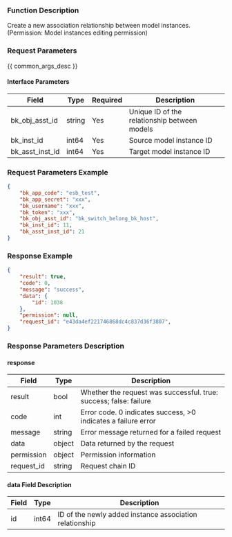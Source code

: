 ### Function Description

Create a new association relationship between model instances. (Permission: Model instances editing permission)

### Request Parameters

{{ common_args_desc }}

#### Interface Parameters

| Field           | Type   | Required | Description                                  |
| --------------- | ------ | -------- | -------------------------------------------- |
| bk_obj_asst_id  | string | Yes      | Unique ID of the relationship between models |
| bk_inst_id      | int64  | Yes      | Source model instance ID                     |
| bk_asst_inst_id | int64  | Yes      | Target model instance ID                     |

### Request Parameters Example

```json
{
    "bk_app_code": "esb_test",
    "bk_app_secret": "xxx",
    "bk_username": "xxx",
    "bk_token": "xxx",
    "bk_obj_asst_id": "bk_switch_belong_bk_host",
    "bk_inst_id": 11,
    "bk_asst_inst_id": 21
}
```

### Response Example

```json
{
    "result": true,
    "code": 0,
    "message": "success",
    "data": {
        "id": 1038
    },
    "permission": null,
    "request_id": "e43da4ef221746868dc4c837d36f3807",
}
```

### Response Parameters Description

#### response

| Field       | Type   | Description                                                  |
| ---------- | ------ | ------------------------------------------------------------ |
| result     | bool   | Whether the request was successful. true: success; false: failure |
| code       | int    | Error code. 0 indicates success, >0 indicates a failure error |
| message    | string | Error message returned for a failed request                  |
| data       | object | Data returned by the request                                 |
| permission | object | Permission information                                       |
| request_id | string | Request chain ID                                             |

#### data Field Description

| Field | Type  | Description                                             |
| ----- | ----- | ------------------------------------------------------- |
| id    | int64 | ID of the newly added instance association relationship |